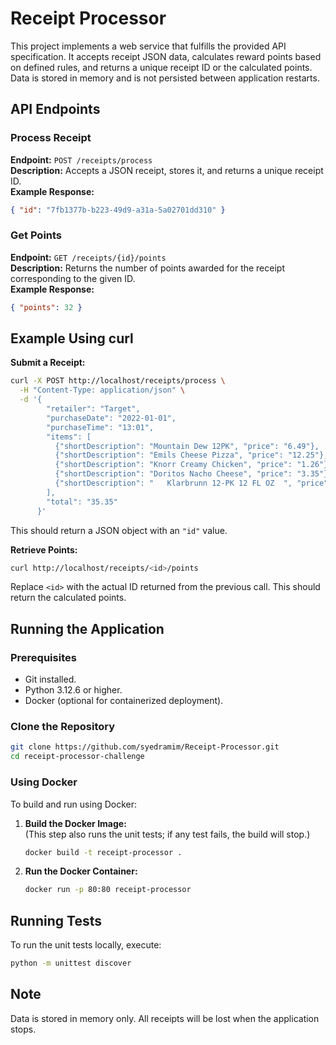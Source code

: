 # Receipt Processor

This project implements a web service that fulfills the provided API specification. It accepts receipt JSON data, calculates reward points based on defined rules, and returns a unique receipt ID or the calculated points. Data is stored in memory and is not persisted between application restarts.

## API Endpoints

### Process Receipt
**Endpoint:** `POST /receipts/process`  
**Description:** Accepts a JSON receipt, stores it, and returns a unique receipt ID.  
**Example Response:**
```json
{ "id": "7fb1377b-b223-49d9-a31a-5a02701dd310" }
```

### Get Points
**Endpoint:** `GET /receipts/{id}/points`  
**Description:** Returns the number of points awarded for the receipt corresponding to the given ID.  
**Example Response:**
```json
{ "points": 32 }
```

## Example Using curl

**Submit a Receipt:**
```bash
curl -X POST http://localhost/receipts/process \
  -H "Content-Type: application/json" \
  -d '{
        "retailer": "Target",
        "purchaseDate": "2022-01-01",
        "purchaseTime": "13:01",
        "items": [
          {"shortDescription": "Mountain Dew 12PK", "price": "6.49"},
          {"shortDescription": "Emils Cheese Pizza", "price": "12.25"},
          {"shortDescription": "Knorr Creamy Chicken", "price": "1.26"},
          {"shortDescription": "Doritos Nacho Cheese", "price": "3.35"},
          {"shortDescription": "   Klarbrunn 12-PK 12 FL OZ  ", "price": "12.00"}
        ],
        "total": "35.35"
      }'
```
This should return a JSON object with an `"id"` value.

**Retrieve Points:**
```bash
curl http://localhost/receipts/<id>/points
```
Replace `<id>` with the actual ID returned from the previous call. This should return the calculated points.

## Running the Application

### Prerequisites
- Git installed.
- Python 3.12.6 or higher.
- Docker (optional for containerized deployment).

### Clone the Repository
```bash
git clone https://github.com/syedramim/Receipt-Processor.git
cd receipt-processor-challenge
```

### Using Docker
To build and run using Docker:
1. **Build the Docker Image:**  
   (This step also runs the unit tests; if any test fails, the build will stop.)
   ```bash
   docker build -t receipt-processor .
   ```
2. **Run the Docker Container:**
   ```bash
   docker run -p 80:80 receipt-processor
   ```

## Running Tests
To run the unit tests locally, execute:
```bash
python -m unittest discover
```

## Note
Data is stored in memory only. All receipts will be lost when the application stops.
